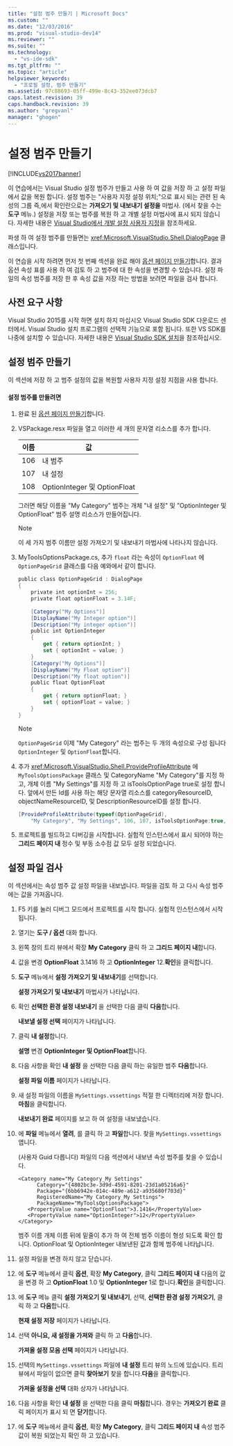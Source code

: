 ```yaml
---
title: "설정 범주 만들기 | Microsoft Docs"
ms.custom: ""
ms.date: "12/03/2016"
ms.prod: "visual-studio-dev14"
ms.reviewer: ""
ms.suite: ""
ms.technology: 
  - "vs-ide-sdk"
ms.tgt_pltfrm: ""
ms.topic: "article"
helpviewer_keywords: 
  - "프로필 설정, 범주 만들기"
ms.assetid: 97c88693-05ff-499e-8c43-352ee073dcb7
caps.latest.revision: 39
caps.handback.revision: 39
ms.author: "gregvanl"
manager: "ghogen"
---
```

# 설정 범주 만들기
[!INCLUDE[vs2017banner](../code-quality/includes/vs2017banner.md)]

이 연습에서는 Visual Studio 설정 범주가 만들고 사용 하 여 값을 저장 하 고 설정 파일에서 값을 복원 합니다. 설정 범주는 "사용자 지정 설정 위치;"으로 표시 되는 관련 된 속성의 그룹 즉,에서 확인란으로는 **가져오기 및 내보내기 설정을** 마법사. \(에서 찾을 수는 **도구** 메뉴.\) 설정을 저장 또는 범주를 복원 하 고 개별 설정 마법사에 표시 되지 않습니다. 자세한 내용은 [Visual Studio에서 개발 설정 사용자 지정](http://msdn.microsoft.com/ko-kr/22c4debb-4e31-47a8-8f19-16f328d7dcd3)을 참조하세요.  
  
 파생 하 여 설정 범주를 만들면는 <xref:Microsoft.VisualStudio.Shell.DialogPage> 클래스입니다.  
  
 이 연습을 시작 하려면 먼저 첫 번째 섹션을 완료 해야 [옵션 페이지 만들기](../extensibility/creating-an-options-page.md)합니다. 결과 옵션 속성 표를 사용 하 여 검토 하 고 범주에 대 한 속성을 변경할 수 있습니다. 설정 파일의 속성 범주를 저장 한 후 속성 값을 저장 하는 방법을 보려면 파일을 검사 합니다.  
  
## 사전 요구 사항  
 Visual Studio 2015를 시작 하면 설치 하지 마십시오 Visual Studio SDK 다운로드 센터에서. Visual Studio 설치 프로그램의 선택적 기능으로 포함 됩니다. 또한 VS SDK를 나중에 설치할 수 있습니다. 자세한 내용은 [Visual Studio SDK 설치](../extensibility/installing-the-visual-studio-sdk.md)을 참조하십시오.  
  
## 설정 범주 만들기  
 이 섹션에 저장 하 고 범주 설정의 값을 복원할 사용자 지정 설정 지점을 사용 합니다.  
  
#### 설정 범주를 만들려면  
  
1.  완료 된 [옵션 페이지 만들기](../extensibility/creating-an-options-page.md)합니다.  
  
2.  VSPackage.resx 파일을 열고 이러한 세 개의 문자열 리소스를 추가 합니다.  
  
    |이름|값|  
    |--------|-------|  
    |106|내 범주|  
    |107|내 설정|  
    |108|OptionInteger 및 OptionFloat|  
  
     그러면 해당 이름을 "My Category" 범주는 개체 "내 설정" 및 "OptionInteger 및 OptionFloat" 범주 설명 리소스가 만들어집니다.  
  
    > [!NOTE]
    >  이 세 가지 범주 이름만 설정 가져오기 및 내보내기 마법사에 나타나지 않습니다.  
  
3.  MyToolsOptionsPackage.cs, 추가 `float` 라는 속성이 `OptionFloat` 에 `OptionPageGrid` 클래스를 다음 예와에서 같이 합니다.  
  
    ```c#  
    public class OptionPageGrid : DialogPage  
    {  
        private int optionInt = 256;  
        private float optionFloat = 3.14F;  
  
        [Category("My Options")]  
        [DisplayName("My Integer option")]  
        [Description("My integer option")]  
        public int OptionInteger  
        {  
            get { return optionInt; }  
            set { optionInt = value; }  
        }  
        [Category("My Options")]  
        [DisplayName("My Float option")]  
        [Description("My float option")]  
        public float OptionFloat  
        {  
            get { return optionFloat; }  
            set { optionFloat = value; }  
        }  
    }  
    ```  
  
    > [!NOTE]
    >  `OptionPageGrid` 이제 "My Category" 라는 범주는 두 개의 속성으로 구성 됩니다 `OptionInteger` 및 `OptionFloat`합니다.  
  
4.  추가 <xref:Microsoft.VisualStudio.Shell.ProvideProfileAttribute> 에 `MyToolsOptionsPackage` 클래스 및 CategoryName "My Category"를 지정 하 고, 개체 이름 "My Settings"를 지정 하 고 isToolsOptionPage true로 설정 합니다. 앞에서 만든 Id를 사용 하는 해당 문자열 리소스를 categoryResourceID, objectNameResourceID, 및 DescriptionResourceID를 설정 합니다.  
  
    ```c#  
    [ProvideProfileAttribute(typeof(OptionPageGrid),   
        "My Category", "My Settings", 106, 107, isToolsOptionPage:true, DescriptionResourceID = 108)]  
    ```  
  
5.  프로젝트를 빌드하고 디버깅을 시작합니다. 실험적 인스턴스에서 표시 되어야 하는 **그리드 페이지 내** 정수 및 부동 소수점 값 모두 설정 되었습니다.  
  
## 설정 파일 검사  
 이 섹션에서는 속성 범주 값 설정 파일을 내보냅니다. 파일을 검토 하 고 다시 속성 범주에는 값을 가져옵니다.  
  
1.  F5 키를 눌러 디버그 모드에서 프로젝트를 시작 합니다. 실험적 인스턴스에서 시작 됩니다.  
  
2.  열기는 **도구 \/ 옵션** 대화 합니다.  
  
3.  왼쪽 창의 트리 뷰에서 확장 **My Category** 클릭 하 고 **그리드 페이지 내**합니다.  
  
4.  값을 변경 **OptionFloat** 3.1416 하 고 **OptionInteger** 12.**확인**을 클릭합니다.  
  
5.  **도구** 메뉴에서 **설정 가져오기 및 내보내기**를 선택합니다.  
  
     **설정 가져오기 및 내보내기** 마법사가 나타납니다.  
  
6.  확인 **선택한 환경 설정 내보내기** 을 선택한 다음 클릭 **다음**합니다.  
  
     **내보낼 설정 선택** 페이지가 나타납니다.  
  
7.  클릭 **내 설정**합니다.  
  
     **설명** 변경 **OptionInteger 및 OptionFloat**합니다.  
  
8.  다음 사항을 확인 **내 설정** 을 선택한 다음 클릭 하는 유일한 범주 **다음**합니다.  
  
     **설정 파일 이름** 페이지가 나타납니다.  
  
9. 새 설정 파일의 이름을 `MySettings.vssettings` 적절 한 디렉터리에 저장 합니다.**마침**을 클릭합니다.  
  
     **내보내기 완료** 페이지를 보고 하 여 설정을 내보냈습니다.  
  
10. 에 **파일** 메뉴에서 **열려**, 를 클릭 하 고 **파일**합니다. 찾을 `MySettings.vssettings` 엽니다.  
  
     \(사용자 Guid 다릅니다\) 파일의 다음 섹션에서 내보낸 속성 범주를 찾을 수 있습니다.  
  
    ```  
    <Category name="My Category_My Settings"   
          Category="{4802bc3e-3d9d-4591-8201-23d1a05216a6}"   
          Package="{6bb6942e-014c-489e-a612-a935680f703d}"   
          RegisteredName="My Category_My Settings">  
          PackageName="MyToolsOptionsPackage">  
       <PropertyValue name="OptionFloat">3.1416</PropertyValue>   
       <PropertyValue name="OptionInteger">12</PropertyValue>   
    </Category>  
    ```  
  
     범주 이름 개체 이름 뒤에 밑줄이 추가 하 여 전체 범주 이름이 형성 되도록 확인 합니다. OptionFloat 및 OptionInteger 내보낸된 값과 함께 범주에 나타납니다.  
  
11. 설정 파일을 변경 하지 않고 닫습니다.  
  
12. 에 **도구** 메뉴에서 클릭 **옵션**, 확장 **My Category**, 클릭 **그리드 페이지 내** 다음의 값을 변경 하 고 **OptionFloat** 1.0 및 **OptionInteger** 1로 합니다.**확인**을 클릭합니다.  
  
13. 에 **도구** 메뉴 클릭 **설정 가져오기 및 내보내기**, 선택, **선택한 환경 설정 가져오기**, 클릭 하 고 **다음**합니다.  
  
     **현재 설정 저장** 페이지가 나타납니다.  
  
14. 선택 **아니요, 새 설정을 가져와** 클릭 하 고 **다음**합니다.  
  
     **가져올 설정 모음 선택** 페이지가 나타납니다.  
  
15. 선택의 `MySettings.vssettings` 파일에 **내 설정** 트리 뷰의 노드에 있습니다. 트리 뷰에서 파일이 없으면 클릭 **찾아보기** 찾을 합니다.**다음**을 클릭합니다.  
  
     **가져올 설정을 선택** 대화 상자가 나타납니다.  
  
16. 다음 사항을 확인 **내 설정** 을 선택한 다음 클릭 **마침**합니다. 경우는 **가져오기 완료** 클릭 페이지가 표시 되 면 **닫기**합니다.  
  
17. 에 **도구** 메뉴에서 클릭 **옵션**, 확장 **My Category**, 클릭 **그리드 페이지 내** 속성 범주 값이 복원 되었는지 확인 하 고 있습니다.